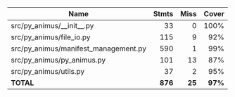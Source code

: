 | Name                                   |    Stmts |     Miss |   Cover |
|--------------------------------------- | -------: | -------: | ------: |
| src/py\_animus/\_\_init\_\_.py         |       33 |        0 |    100% |
| src/py\_animus/file\_io.py             |      115 |        9 |     92% |
| src/py\_animus/manifest\_management.py |      590 |        1 |     99% |
| src/py\_animus/py\_animus.py           |      101 |       13 |     87% |
| src/py\_animus/utils.py                |       37 |        2 |     95% |
|                              **TOTAL** |  **876** |   **25** | **97%** |

